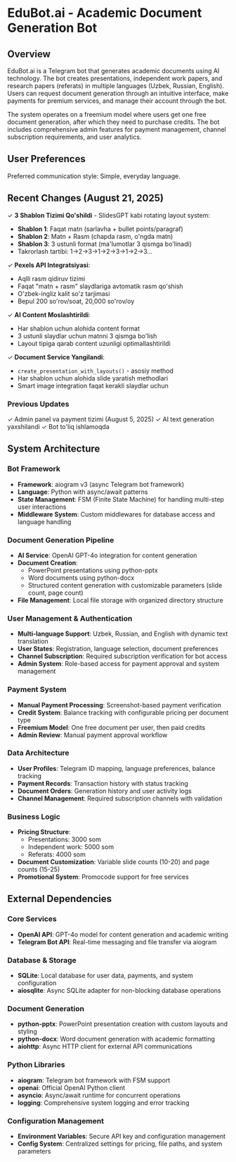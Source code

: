 # EduBot.ai - Academic Document Generation Bot

## Overview

EduBot.ai is a Telegram bot that generates academic documents using AI technology. The bot creates presentations, independent work papers, and research papers (referats) in multiple languages (Uzbek, Russian, English). Users can request document generation through an intuitive interface, make payments for premium services, and manage their account through the bot.

The system operates on a freemium model where users get one free document generation, after which they need to purchase credits. The bot includes comprehensive admin features for payment management, channel subscription requirements, and user analytics.

## User Preferences

Preferred communication style: Simple, everyday language.

## Recent Changes (August 21, 2025)

✓ **3 Shablon Tizimi Qo'shildi** - SlidesGPT kabi rotating layout system:
  - **Shablon 1**: Faqat matn (sarlavha + bullet points/paragraf)
  - **Shablon 2**: Matn + Rasm (chapda rasm, o'ngda matn)
  - **Shablon 3**: 3 ustunli format (ma'lumotlar 3 qismga bo'linadi)
  - Takrorlash tartibi: 1→2→3→1→2→3→1→2→3...

✓ **Pexels API Integratsiyasi**:
  - Aqlli rasm qidiruv tizimi
  - Faqat "matn + rasm" slaydlariga avtomatik rasm qo'shish
  - O'zbek-ingliz kalit so'z tarjimasi
  - Bepul 200 so'rov/soat, 20,000 so'rov/oy

✓ **AI Content Moslashtirildi**:
  - Har shablon uchun alohida content format
  - 3 ustunli slaydlar uchun matnni 3 qismga bo'lish
  - Layout tipiga qarab content uzunligi optimallashtirildi

✓ **Document Service Yangilandi**:
  - `create_presentation_with_layouts()` - asosiy method
  - Har shablon uchun alohida slide yaratish methodlari
  - Smart image integration faqat kerakli slaydlar uchun

### Previous Updates
✓ Admin panel va payment tizimi (August 5, 2025)
✓ AI text generation yaxshilandi
✓ Bot to'liq ishlamoqda

## System Architecture

### Bot Framework
- **Framework**: aiogram v3 (async Telegram bot framework)
- **Language**: Python with async/await patterns
- **State Management**: FSM (Finite State Machine) for handling multi-step user interactions
- **Middleware System**: Custom middlewares for database access and language handling

### Document Generation Pipeline
- **AI Service**: OpenAI GPT-4o integration for content generation
- **Document Creation**: 
  - PowerPoint presentations using python-pptx
  - Word documents using python-docx
  - Structured content generation with customizable parameters (slide count, page count)
- **File Management**: Local file storage with organized directory structure

### User Management & Authentication
- **Multi-language Support**: Uzbek, Russian, and English with dynamic text translation
- **User States**: Registration, language selection, document preferences
- **Channel Subscription**: Required subscription verification for bot access
- **Admin System**: Role-based access for payment approval and system management

### Payment System
- **Manual Payment Processing**: Screenshot-based payment verification
- **Credit System**: Balance tracking with configurable pricing per document type
- **Freemium Model**: One free document per user, then paid credits
- **Admin Review**: Manual payment approval workflow

### Data Architecture
- **User Profiles**: Telegram ID mapping, language preferences, balance tracking
- **Payment Records**: Transaction history with status tracking
- **Document Orders**: Generation history and user activity logs
- **Channel Management**: Required subscription channels with validation

### Business Logic
- **Pricing Structure**: 
  - Presentations: 3000 som
  - Independent work: 5000 som
  - Referats: 4000 som
- **Document Customization**: Variable slide counts (10-20) and page counts (15-25)
- **Promotional System**: Promocode support for free services

## External Dependencies

### Core Services
- **OpenAI API**: GPT-4o model for content generation and academic writing
- **Telegram Bot API**: Real-time messaging and file transfer via aiogram

### Database & Storage
- **SQLite**: Local database for user data, payments, and system configuration
- **aiosqlite**: Async SQLite adapter for non-blocking database operations

### Document Generation
- **python-pptx**: PowerPoint presentation creation with custom layouts and styling
- **python-docx**: Word document generation with academic formatting
- **aiohttp**: Async HTTP client for external API communications

### Python Libraries
- **aiogram**: Telegram bot framework with FSM support
- **openai**: Official OpenAI Python client
- **asyncio**: Async/await runtime for concurrent operations
- **logging**: Comprehensive system logging and error tracking

### Configuration Management
- **Environment Variables**: Secure API key and configuration management
- **Config System**: Centralized settings for pricing, file paths, and system parameters